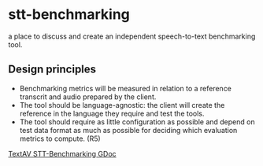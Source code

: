 # stt-benchmarking
a place to discuss and create an independent speech-to-text benchmarking tool.

## Design principles
- Benchmarking metrics will be measured in relation to a reference transcrit and audio prepared by the client.   
- The tool should be language-agnostic: the client will create the reference in the language they require and test the tools.  
- The tool should require as little configuration as possible and depend on test data format as much as possible for deciding which evaluation metrics to compute. (R5)

[TextAV STT-Benchmarking GDoc](https://docs.google.com/document/d/14BKrWuK4Wkqr_IYYU2OjBu1QrpwiLdj7XEKMn6tbC4U/edit)
